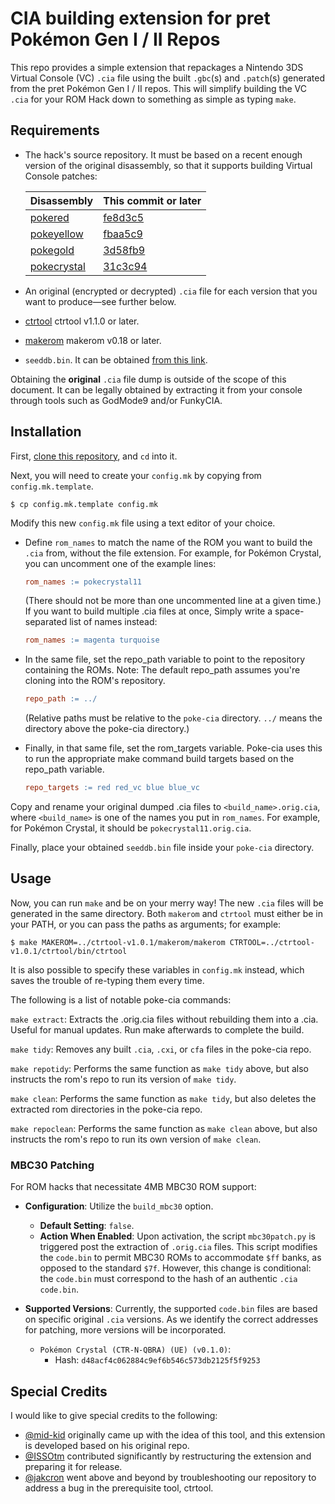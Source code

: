 # CIA building extension for pret Pokémon Gen I / II Repos

This repo provides a simple extension that repackages a Nintendo 3DS Virtual Console (VC) `.cia` file using the built `.gbc`(s) and `.patch`(s) generated from the pret Pokémon Gen I / II repos. This will simplify building the VC `.cia` for your ROM Hack down to something as simple as typing `make`.

## Requirements

* The hack's source repository. It must be based on a recent enough version of the original disassembly, so that it supports building Virtual Console patches:
  
  | **Disassembly**                                    | **This commit or later**                                                                       |
  | -------------------------------------------------- | ---------------------------------------------------------------------------------------------- |
  | [pokered](https://github.com/pret/pokered)         | [fe8d3c5](https://github.com/pret/pokered/commit/fe8d3c51a4056f0dd61dbef332ad9e714b82089a)     |
  | [pokeyellow](https://github.com/pret/pokeyellow)   | [fbaa5c9](https://github.com/pret/pokeyellow/commit/fbaa5c9d4b48c000a52860a8392fc423c4e312f9)  |
  | [pokegold](https://github.com/pret/pokegold)       | [3d58fb9](https://github.com/pret/pokegold/commit/3d58fb95569be74c6c229118a425fa22628f1dc3)    |
  | [pokecrystal](https://github.com/pret/pokecrystal) | [31c3c94](https://github.com/pret/pokecrystal/commit/31c3c94d64e1ac1e40c95acfda7de8b99b4f302b) |

* An original (encrypted or decrypted) `.cia` file for each version that you want to produce—see further below.

* [ctrtool](https://github.com/3DSGuy/Project_CTR) ctrtool v1.1.0 or later.

* [makerom](https://github.com/3DSGuy/Project_CTR) makerom v0.18 or later.

* `seeddb.bin`. It can be obtained [from this link](https://github.com/ihaveamac/3DS-rom-tools/raw/master/seeddb/seeddb.bin).

Obtaining the **original** `.cia` file dump is outside of the scope of this document. It can be legally obtained by extracting it from your console through tools such as GodMode9 and/or FunkyCIA.

## Installation

First, [clone this repository](https://docs.github.com/en/repositories/creating-and-managing-repositories/cloning-a-repository), and `cd` into it.

Next, you will need to create your `config.mk` by copying from `config.mk.template`.

```console
$ cp config.mk.template config.mk
```

Modify this new `config.mk` file using a text editor of your choice.

- Define `rom_names` to match the name of the ROM you want to build the `.cia` from, without the file extension.
  For example, for Pokémon Crystal, you can uncomment one of the example lines:
  
  ```makefile
  rom_names := pokecrystal11
  ```
  
  (There should not be more than one uncommented line at a given time.)
  If you want to build multiple .cia files at once,
  Simply write a space-separated list of names instead:
  
  ```makefile
  rom_names := magenta turquoise
  ```

- In the same file, set the repo_path variable to point to the repository containing the ROMs. Note: The default repo_path assumes you're cloning into the ROM's repository.
  
  ```makefile
  repo_path := ../
  ```
  
  (Relative paths must be relative to the `poke-cia` directory. `../` means the directory above the poke-cia directory.)
  
- Finally, in that same file, set the rom_targets variable. Poke-cia uses this to run the appropriate make command build targets based on the repo_path variable.

  ```makefile
  repo_targets := red red_vc blue blue_vc
  ```

Copy and rename your original dumped .cia files to `<build_name>.orig.cia`, where `<build_name>` is one of the names you put in `rom_names`.
For example, for Pokémon Crystal, it should be `pokecrystal11.orig.cia`.

Finally, place your obtained `seeddb.bin` file inside your `poke-cia` directory.

## Usage

Now, you can run `make` and be on your merry way!
The new `.cia` files will be generated in the same directory.
Both `makerom` and `ctrtool` must either be in your PATH, or you can pass the paths as arguments; for example:

```console
$ make MAKEROM=../ctrtool-v1.0.1/makerom/makerom CTRTOOL=../ctrtool-v1.0.1/ctrtool/bin/ctrtool
```

It is also possible to specify these variables in `config.mk` instead, which saves the trouble of re-typing them every time.

The following is a list of notable poke-cia commands:

`make extract`: Extracts the .orig.cia files without rebuilding them into a .cia. Useful for manual updates. Run make afterwards to complete the build.

`make tidy`: Removes any built `.cia`, `.cxi`, or `cfa` files in the poke-cia repo.

`make repotidy`: Performs the same function as `make tidy` above, but also instructs the rom's repo to run its version of `make tidy`.

`make clean`: Performs the same function as `make tidy`, but also deletes the extracted rom directories in the poke-cia repo.

`make repoclean`: Performs the same function as `make clean` above, but also instructs the rom's repo to run its own version of `make clean`. 

### MBC30 Patching

For ROM hacks that necessitate 4MB MBC30 ROM support:

- **Configuration**: Utilize the `build_mbc30` option. 
  - **Default Setting**: `false`.
  - **Action When Enabled**: Upon activation, the script `mbc30patch.py` is triggered post the extraction of `.orig.cia` files. This script modifies the `code.bin` to permit MBC30 ROMs to accommodate `$ff` banks, as opposed to the standard `$7f`. However, this change is conditional: the `code.bin` must correspond to the hash of an authentic `.cia` `code.bin`.
  
- **Supported Versions**: Currently, the supported `code.bin` files are based on specific original `.cia` versions. As we identify the correct addresses for patching, more versions will be incorporated.
  - `Pokémon Crystal (CTR-N-QBRA) (UE) (v0.1.0)`:
    - Hash: `d48acf4c062884c9ef6b546c573db2125f5f9253`

## Special Credits

I would like to give special credits to the following:

* [@mid-kid](https://github.com/mid-kid) originally came up with the idea of this tool, and this extension is developed based on his original repo.
* [@ISSOtm](https://github.com/ISSOtm) contributed significantly by restructuring the extension and preparing it for release.
* [@jakcron](https://github.com/jakcron) went above and beyond by troubleshooting our repository to address a bug in the prerequisite tool, ctrtool.
